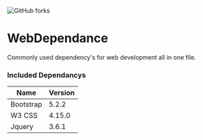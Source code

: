 ![GitHub forks](https://img.shields.io/github/forks/KoolKreator/WebDependance?style=for-the-badge)  

# WebDependance
Commonly used dependency's for web development all in one file.

### Included Dependancys
| Name | Version |
| ----------- | ----------- |
| Bootstrap | 5.2.2 |
| W3 CSS | 4.15.0 |
| Jquery | 3.6.1 |
